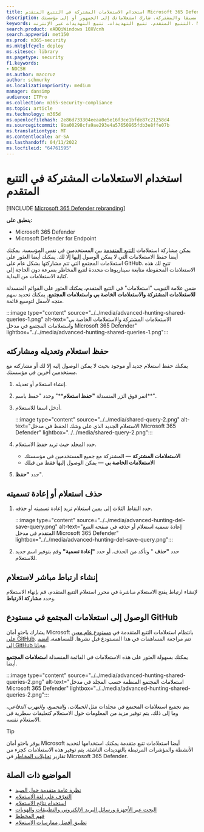```yaml
---
title: استخدام الاستعلامات المشتركة في التتبع المتقدم Microsoft 365 Defender
description: ابدأ تتبع التهديدات على الفور باستخدام الاستعلامات المعرفة مسبقا والمشتركة. شارك استعلاماتك إلى الجمهور أو إلى مؤسستك.
keywords: التتبع المتقدم، تتبع التهديدات، تتبع التهديدات عبر الإنترنت، Microsoft 365 Defender، microsoft 365، m365، البحث، الاستعلام، بيانات تتبع الاستخدام، الكشف المخصص، المخطط، kusto، مستودع github، استعلاماتي، الاستعلامات المشتركة
search.product: eADQiWindows 10XVcnh
search.appverid: met150
ms.prod: m365-security
ms.mktglfcycl: deploy
ms.sitesec: library
ms.pagetype: security
f1.keywords:
- NOCSH
ms.author: maccruz
author: schmurky
ms.localizationpriority: medium
manager: dansimp
audience: ITPro
ms.collection: m365-security-compliance
ms.topic: article
ms.technology: m365d
ms.openlocfilehash: 2e86d733304eeaa0e5e16f3ce1bfde87c21258d4
ms.sourcegitcommit: 9ba00298cfa9ae293e4a57650965fdb3e8ffe07b
ms.translationtype: MT
ms.contentlocale: ar-SA
ms.lasthandoff: 04/11/2022
ms.locfileid: "64761595"
---
```

# <a name="use-shared-queries-in-advanced-hunting"></a>استخدام الاستعلامات المشتركة في التتبع المتقدم

[!INCLUDE [Microsoft 365 Defender rebranding](../includes/microsoft-defender.md)]


**ينطبق على:**
- Microsoft 365 Defender
- Microsoft Defender for Endpoint

يمكن مشاركة استعلامات [التتبع المتقدمة](advanced-hunting-overview.md) بين المستخدمين في نفس المؤسسة. يمكنك أيضا حفظ الاستعلامات التي لا يمكن الوصول إليها إلا لك. يمكنك أيضا العثور على استعلامات المجتمع التي تتم مشاركتها بشكل عام على GitHub. تتيح لك هذه الاستعلامات المحفوظة متابعة سيناريوهات محددة لتتبع المخاطر بسرعة دون الحاجة إلى كتابة الاستعلامات من البداية.

ضمن علامة التبويب "استعلامات" في التتبع المتقدم، يمكنك العثور على القوائم المنسدلة **للاستعلامات المشتركة** **والاستعلامات الخاصة بي** **واستعلامات المجتمع**. يمكنك تحديد سهم متجه لأسفل لتوسيع قائمة.


:::image type="content" source="../../media/advanced-hunting-shared-queries-1.png" alt-text="الاستعلامات المشتركة والاستعلامات الخاصة بي واستعلامات المجتمع في مدخل Microsoft 365 Defender" lightbox="../../media/advanced-hunting-shared-queries-1.png":::



## <a name="save-modify-and-share-a-query"></a>حفظ استعلام وتعديله ومشاركته
يمكنك حفظ استعلام جديد أو موجود بحيث لا يمكن الوصول إليه إلا لك أو مشاركته مع مستخدمين آخرين في مؤسستك. 

1. إنشاء استعلام أو تعديله. 

2. انقر فوق الزر المنسدلة **"حفظ استعلام****" وحدد "حفظ باسم**".
    
3. أدخل اسما للاستعلام. 

   :::image type="content" source="../../media/shared-query-2.png" alt-text="الاستعلام الجديد الذي على وشك الحفظ في مدخل Microsoft 365 Defender" lightbox="../../media/shared-query-2.png":::

4. حدد المجلد حيث تريد حفظ الاستعلام.
    - **الاستعلامات المشتركة** — المشتركة مع جميع المستخدمين في مؤسستك
    - **الاستعلامات الخاصة بي** — يمكن الوصول إليها فقط من قبلك
    
5. حدد **"حفظ**". 

## <a name="delete-or-rename-a-query"></a>حذف استعلام أو إعادة تسميته
1. حدد النقاط الثلاث إلى يمين استعلام تريد إعادة تسميته أو حذفه.

    :::image type="content" source="../../media/advanced-hunting-del-save-query.png" alt-text="إعادة تسمية استعلام أو حذفه في صفحة التتبع المتقدم في مدخل Microsoft 365 Defender" lightbox="../../media/advanced-hunting-del-save-query.png":::

2. حدد **"حذف** " وتأكد من الحذف. أو حدد **"إعادة تسمية"** وقم بتوفير اسم جديد للاستعلام.

## <a name="create-a-direct-link-to-a-query"></a>إنشاء ارتباط مباشر لاستعلام
لإنشاء ارتباط يفتح الاستعلام مباشرة في محرر استعلام التتبع المتقدم، قم بإنهاء الاستعلام وحدد **مشاركة الارتباط**.

## <a name="access-community-queries-in-the-github-repo"></a>الوصول إلى استعلامات المجتمع في مستودع GitHub  
يشارك باحثو أمان Microsoft بانتظام استعلامات التتبع المتقدمة في [مستودع عام معين على GitHub](https://github.com/Azure/Azure-Sentinel/tree/master/Hunting%20Queries/Microsoft%20365%20Defender). تتم مراجعة المساهمات في هذا المستودع قبل نشرها. للمساهمة، [انضم إلى GitHub مجانا](https://github.com/).

يمكنك بسهولة العثور على هذه الاستعلامات في القائمة المنسدلة **استعلامات المجتمع** أيضا.

:::image type="content" source="../../media/advanced-hunting-shared-queries-2.png" alt-text="استعلامات المجتمع المنظمة حسب المجلد في مدخل Microsoft 365 Defender" lightbox="../../media/advanced-hunting-shared-queries-2.png":::

يتم تجميع استعلامات المجتمع في مجلدات مثل *الحملات*، *والتجميع*، *والتهرب الدفاعي*، وما إلى ذلك. يتم توفير مزيد من المعلومات حول الاستعلام كتعليقات سطرية في الاستعلام نفسه. 

>[!tip]
>يوفر باحثو أمان Microsoft أيضا استعلامات تتبع متقدمة يمكنك استخدامها لتحديد الأنشطة والمؤشرات المرتبطة بالتهديدات الناشئة. يتم توفير هذه الاستعلامات كجزء من تقارير [تحليلات المخاطر](/windows/security/threat-protection/microsoft-defender-atp/threat-analytics) في Microsoft 365 Defender.


## <a name="related-topics"></a>المواضيع ذات الصلة
- [نظرة عامة متقدمة حول الصيد](advanced-hunting-overview.md)
- [التعرّف على لغة الاستعلام](advanced-hunting-query-language.md)
- [استخدام نتائج الاستعلام](advanced-hunting-query-results.md)
- [البحث عبر الأجهزة ورسائل البريد الإلكتروني والتطبيقات والهويات](advanced-hunting-query-emails-devices.md)
- [فهم المخطط](advanced-hunting-schema-tables.md)
- [تطبيق أفضل ممارسات الاستعلام](advanced-hunting-best-practices.md)